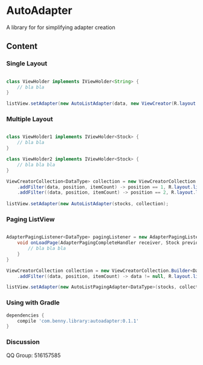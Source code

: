 # AutoAdapter
A library for for simplifying adapter creation

## Content

### Single Layout

```java

class ViewHolder implements IViewHolder<String> {
    // bla bla
}

listView.setAdapter(new AutoListAdapter(data, new ViewCreator(R.layout.list_item, ::ViewHolder));

```

### Multiple Layout

```java

class ViewHolder1 implements IViewHolder<Stock> {
    // bla bla
}

class ViewHolder2 implements IViewHolder<Stock> {
    // bla bla bla
}

ViewCreatorCollection<DataType> collection = new ViewCreatorCollection.Builder<DataType>()
    .addFilter(data, position, itemCount) -> position == 1, R.layout.list_item_1, ::ViewHolder1)
    .addFilter((data, position, itemCount) -> position == 2, R.layout.list_item_2, ::ViewHolder2).build();
    
listView.setAdapter(new AutoListAdapter(stocks, collection);

```

### Paging ListView

```java

AdapterPagingListener<DataType> pagingListener = new AdapterPagingListener<Stock>() {
    void onLoadPage(AdapterPagingCompleteHandler receiver, Stock previous, int position) {
        // bla bla bla
    }
}

ViewCreatorCollection collection = new ViewCreatorCollection.Builder<DataType>().loadingResId(R.layout.list_item_1)
    .addFilter((data, position, itemCount) -> data != null, R.layout.list_item, ::LoadingViewHolder).build();

listView.setAdapter(new AutoListPagingAdapter<DataType>(stocks, collection, pagingListener));

```

### Using with Gradle

```gradle
dependencies {
    compile 'com.benny.library:autoadapter:0.1.1'
}
```

### Discussion

QQ Group: 516157585
